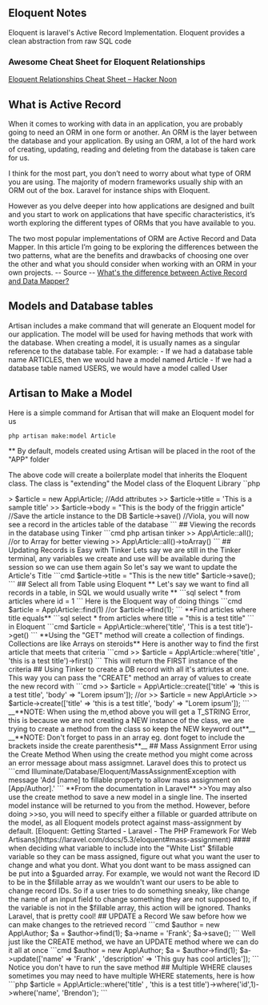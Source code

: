 ##  Eloquent Notes
Eloquent is laravel's Active Record Implementation.  Eloquent provides a clean abstraction from raw SQL code 

### Awesome Cheat Sheet for Eloquent Relationships
[Eloquent Relationships Cheat Sheet – Hacker Noon](https://hackernoon.com/eloquent-relationships-cheat-sheet-5155498c209)

## What is Active Record
When it comes to working with data in an application, you are probably going to need an ORM in one form or another. An ORM is the layer between the database and your application. By using an ORM, a lot of the hard work of creating, updating, reading and deleting from the database is taken care for us.

I think for the most part, you don’t need to worry about what type of ORM you are using. The majority of modern frameworks usually ship with an ORM out of the box. Laravel for instance ships with Eloquent.

However as you delve deeper into how applications are designed and built and you start to work on applications that have specific characteristics, it’s worth exploring the different types of ORMs that you have available to you.

The two most popular implementations of ORM are Active Record and Data Mapper. In this article I’m going to be exploring the differences between the two patterns, what are the benefits and drawbacks of choosing one over the other and what you should consider when working with an ORM in your own projects.
-- Source --
[What's the difference between Active Record and Data Mapper?](https://www.culttt.com/2014/06/18/whats-difference-active-record-data-mapper/)

## Models and Database tables
Artisan includes a make command that will generate an Eloquent model for our application.  The model will be used for having methods that work with the database.  When creating a model, it is usually names as a singular reference to the database table.  For example:
    - If we had a database table name ARTICLES, then we would have a model named Article
    - If we had a database table named USERS, we would have a model called User

## Artisan to Make a Model
Here is a simple command for Artisan that will make an Eloquent model for us
```cmd
php artisan make:model Article
```

** By default, models created using Artisan will be placed in the root of the "APP" folder

The above code will create a boilerplate model that inherits the Eloquent class.  The class is "extending" the Model class of the Eloquent Library
``php
<?php

namespace App;
//App is using Model
use Illuminate\Database\Eloquent\Model;
//Class extends the Eloquent Model
class Article extends Model
{
    //
}
```

## Welcome TINKER
Artisan includes a really nice command line interface for interating with your laravel application.  it is called Tinker and it is used like this.
Tinker is a great way to test drive Eloquent methods right before your eyes. 

1. Start Tinker up in the command line
```cmd
php artisan tinker
```

## Creating a DB Record dynamically using Tinker
```cmd
php artisan tinker

//Create an instance of the model
>> $article = new App\Article;

//Add attributes
>> $article->title = 'This is a sample title'
>> $article->body = "This is the body of the friggin article"

//Save the article instance to the DB
$article->save()

//Viola, you will now see a record in the articles table of the database
```

## Viewing  the records in the database using Tinker
```cmd
php artisan tinker
>> App\Article::all();
//or to Array for better viewing
>> App\Article::all()->toArray()
```

## Updating Records is Easy with Tinker
Lets say we are still in the Tinker terminal, any variables we create and use will be available during the session so we can use them again
So let's say we want to update the Article's Title
```cmd
$article->title = "This is the new title"
$article->save();
```
## Select all from Table using Eloquent
** Let's say we want to find all records in a table, in SQL we would usually write **
```sql
select * from articles where id = 1
```
Here is the Eloquent way of doing things
```cmd
$article = App\Article::find(1)
//or
$article->find(1);
```

**Find articles where title equals**
```sql
select * from articles where title = "this is a test title"
```
in Eloquent
```cmd
$article = App\Article::where('title', 'This is a test title')->get()
```

**Using the "GET" method will create a collection of findings.  Collections are like Arrays on steroids**

Here is another way to find the first article that meets that criteria
```cmd
>> $article = App\Article::where('title' , 'this is a test title')->first()
```
This will return the FIRST instance of the criteria

## Using Tinker to create a DB record with all it's attriutes at one.  
This way you can pass the "CREATE" method an array of values to create the new record with
```cmd
>> $article =  App\Article::create(['title' => 'this is a test title', 'body' => "Lorem ipsum']);
//or
>> $article = new App\Article
>> $article->create(['title' => 'this is a test title', 'body' => "Lorem ipsum']);
```
__**NOTE: When using the m,ethod above you will get a T_STRING Error, this is because we are not creating a NEW instance of the class, we are trying to create a method from the class so keep the NEW keyword out**__

__**NOTE: Don't forget to pass in an array eg. dont foget to include the brackets inside the create parenthesis**__

## Mass Assignment Error using the Create Method
When using the create method you might come across an error message about mass assigmnet. Laravel does this to protect us
```cmd
Illuminate/Database/Eloquent/MassAssignmentException with message 'Add [name] to fillable property to allow mass assignment on [App/Author].'
```

**From the documentation in Laravel**
>>You may also use the create method to save a new model in a single line. The inserted model instance will be returned to you from the method. However, before doing >>so, you will need to specify either a fillable or guarded attribute on the model, as all Eloquent models protect against mass-assignment by default.
[Eloquent: Getting Started - Laravel - The PHP Framework For Web Artisans](https://laravel.com/docs/5.3/eloquent#mass-assignment)

#### when deciding what variable to include into the "White List" $fillable variable so they can be mass assigned, figure out what you want the user to change and what you dont.  What you dont want to be mass assigned can be put into a $guarded array.  For example, we would not want the Record ID to be in the $fillable array as we wouldn't want our users to be able to change record IDs.    So if a user tries to do something sneaky, like change the name of an input field to change something they are not supposed to, if the variable is not in the $fillable array, this action will be ignored.  Thanks Laravel, that is pretty cool!

## UPDATE a Record
We saw before how we can make changes to the retrieved record 
```cmd
$author = new App\Author;
$a = $author->find(1);
$a->name = 'Frank';
$a->save();
```

Well just like the CREATE method, we have an UPDATE method where we can do it all at once
```cmd
$author = new App\Author;
$a = $author->find(1);
$a->update(['name' => 'Frank' , 'description' => 'This guy has cool articles']);
```

Notice you don't have to run the save method

## Multiple WHERE clauses
sometimes you may need to have multiple WHERE statements, here is how
```php
$article = App\Article::where('title' , 'this is a test title')->where('id',1)->where('name', 'Brendon');
```


